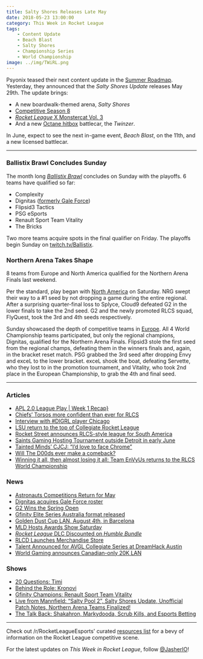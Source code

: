 ```yaml
---
title: Salty Shores Releases Late May
date: 2018-05-23 13:00:00
category: This Week in Rocket League
tags:
    - Content Update
    - Beach Blast
    - Salty Shores
    - Championship Series
    - World Championship
image: ../img/TWiRL.png
---
```


Psyonix teased their next content update in the [Summer Roadmap](https://www.rocketleague.com/news/rocket-league-roadmap-summer-2018/). Yesterday, they announced that the _Salty Shores Update_ releases May 29th. The update brings:

- A new boardwalk-themed arena, _Salty Shores_
- [Competitive Season 8](https://www.rocketleague.com/news/season-7-rewards-preview-season-8-details/)
- [_Rocket League_ X Monstercat Vol. 3](https://twitter.com/Monstercat/status/993912208814784512)
- And a new [Octane hitbox](https://twitter.com/RocketLeague/status/998960756027674625) battlecar, the _Twinzer_.

In June, expect to see the next in-game event, _Beach Blast_, on the 11th, and a new licensed battlecar.

---

### Ballistix Brawl Concludes Sunday

The month long [_Ballistix Brawl_](https://smash.gg/tournament/ballistix-brawl-rocket-league/events) concludes on Sunday with the playoffs. 6 teams have qualified so far:

- Complexity
- Dignitas ([formerly Gale Force](https://twitter.com/TeamDignitas/status/998945908225081345))
- Flipsid3 Tactics
- PSG eSports
- Renault Sport Team Vitality
- The Bricks

Two more teams acquire spots in the final qualifier on Friday. The playoffs begin Sunday on [twitch.tv/Ballistix](https://twitch.tv/Ballistix).

### Northern Arena Takes Shape

8 teams from Europe and North America qualified for the Northern Arena Finals last weekend.

Per the standard, play began with [North America](https://www.reddit.com/r/RocketLeagueEsports/comments/8klxma/narli_2_na_regionals_informationmatch_thread/) on Saturday. NRG swept their way to a #1 seed by not dropping a game during the entire regional. After a surprising quarter-final loss to Splyce, Cloud9 defeated G2 in the lower finals to take the 2nd seed. G2 and the newly promoted RLCS squad, FlyQuest, took the 3rd and 4th seeds respectively.

Sunday showcased the depth of competitive teams in [Europe](https://www.reddit.com/r/RocketLeagueEsports/comments/8kt2np/narli_2_eu_regionals_informationmatch_thread/). All 4 World Championship teams participated, but only the regional champions, Dignitas, qualified for the Northern Arena Finals. Flipsid3 stole the first seed from the regional champs, defeating them in the winners finals and, again, in the bracket reset match. PSG grabbed the 3rd seed after dropping Envy and exceL to the lower bracket. exceL shook the boat, defeating Servette, who they lost to in the promotion tournament, and Vitality, who took 2nd place in the European Championship, to grab the 4th and final seed.

---

### Articles

- [APL 2.0 League Play | Week 1 Recap}](http://1neesports.com/articles/news/rocket-league/17/apl-2.0-league-play-week-1-recap)
- [Chiefs’ Torsos more confident than ever for RLCS](https://armchairallamericans.com/chiefs-torsos-more-confident-than-ever-for-rlcs/)
- [Interview with #DIGRL player Chicago](http://team-dignitas.net/articles/news/rocket-league/12488/interview-with-digrl-player-chicago)
- [LSU return to the top of Collegiate Rocket League](https://armchairallamericans.com/lsu-return-to-the-top-of-collegiate-rocket-league/)
- [Rocket Street announces RLCS-style league for South America](https://www.rocketstreet.gg/register)
- [Saints Gaming Hosting Tournament outside Detroit in early June](https://smash.gg/tournament/saints-gaming-live-2018/details)
- [Tainted Minds’ CJCJ: “I’d love to face Chrome”](http://rocketeers.gg/interview-tainted-minds-cjcj-rlcs-finals-oce-region-london/)
- [Will The D00ds ever make a comeback?](http://rocketeers.gg/interview-with-joro-the-d00ds-comeback-rlrs-rlrs/)
- [Winning it all, then almost losing it all: Team EnVyUs returns to the RLCS World Championship](http://rocketeers.gg/team-envyus-rocket-league-interview/)

### News

- [Astronauts Competitions Return for May](https://twitter.com/TeamBeyondnet/status/997211207823224834)
- [Dignitas acquires Gale Force roster](https://twitter.com/TeamDignitas/status/998945908225081345)
- [G2 Wins the Spring Open](https://worldgaming.com/events/RocketLeagueCC/?utm_source=twitter&utm_campaign=rocketleaguecc&utm_content=cisco)
- [Gfinity Elite Series Australia format released](https://octane.gg/news/gfinity-elite-series-australia-format-released/)
- [Golden Dust Cup LAN, August 4th, in Barcelona](https://twitter.com/GoldenDustCup/status/999046249859944448)
- [MLD Hosts Awards Show Saturday](https://twitter.com/MLDoubles/status/998690612865101831)
- [_Rocket League_ DLC Discounted on _Humble Bundle_](https://twitter.com/humble/status/999071216676810759)
- [RLCD Launches Merchandise Store](https://twitter.com/CoachingDiscord/status/997500665403502592)
- [Talent Announced for AVGL Collegiate Series at DreamHack Austin](https://twitter.com/AVGLofficial/status/997641753753767937)
- [World Gaming announces Canadian-only 20K LAN](https://worldgaming.com/events/RocketLeagueCC/)

### Shows

- [20 Questions: Timi](https://www.youtube.com/watch?v=cSdlg36Gyew)
- [Behind the Role: Kronovi](https://www.youtube.com/watch?v=_cGvjsbdrjA)
- [Gfinity Champions: Renault Sport Team Vitality](https://www.youtube.com/watch?v=QBVtV4545JQ)
- [Live from Mannfield: “Salty Pool 2”, Salty Shores Update, Unofficial Patch Notes, Northern Arena Teams Finalized!](http://www.lfmannfield.com/episodes/2018/5/22/ep-112-salty-pool-2-salty-shores-update-unofficial-patch-notes-northern-arena-teams-finalized)
- [The Talk Back: Shakahron, Markydooda, Scrub Kills, and Esports Betting](https://www.youtube.com/watch?v=T9HtZnaB09E)

---

Check out /r/RocketLeagueEsports' curated [resources list](https://www.reddit.com/r/RocketLeagueEsports/wiki/links) for a bevy of information on the Rocket League competitive scene.

For the latest updates on _This Week in Rocket League_, follow [@JasherIO](https://twitter.com/JasherIO)!
